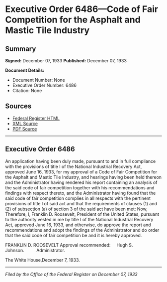 # Executive Order 6486—Code of Fair Competition for the Asphalt and Mastic Tile Industry

## Summary

**Signed:** December 07, 1933
**Published:** December 07, 1933

**Document Details:**
- Document Number: None
- Executive Order Number: 6486
- Citation: None

## Sources
- [Federal Register HTML](https://www.presidency.ucsb.edu/documents/executive-order-6486-code-fair-competition-for-the-asphalt-and-mastic-tile-industry)
- [XML Source](None)
- [PDF Source](None)

---

## Executive Order 6486

An application having been duly made, pursuant to and in full compliance with the provisions of title I of the National Industrial Recovery Act, approved June 16, 1933, for my approval of a Code of Fair Competition for the Asphalt and Mastic Tile Industry, and hearings having been held thereon and the Administrator having rendered his report containing an analysis of the said code of fair competition together with his recommendations and findings with respect thereto, and the Administrator having found that the said code of fair competition complies in all respects with the pertinent provisions of title I of said act and that the requirements of clauses (1) and (2) of subsection (a) of section 3 of the said act have been met:
Now, Therefore, I, Franklin D. Roosevelt, President of the United States, pursuant to the authority vested in me by title I of the National Industrial Recovery Act, approved June 16, 1933, and otherwise, do approve the report and recommendations and adopt the findings of the Administrator and do order that the said code of fair competition be and it is hereby approved.

FRANKLIN D. ROOSEVELT
Approval recommended:     Hugh S. Johnson.          Administrator.

The White House,December 7, 1933.

---

*Filed by the Office of the Federal Register on December 07, 1933*
